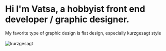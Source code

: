 # Hi I'm Vatsa, a hobbyist front end developer / graphic designer.
My favorite type of graphic design is flat design, especially kurzgesagt style <br><br>
![kurzgesagt](https://static.wixstatic.com/media/67d3ad_30a8a43c2fa949c1be40ca1bf719b118~mv2.jpg/v1/fit/w_250%2Ch_250%2Cal_c%2Cq_80/file.png "My favorite flat designer")
